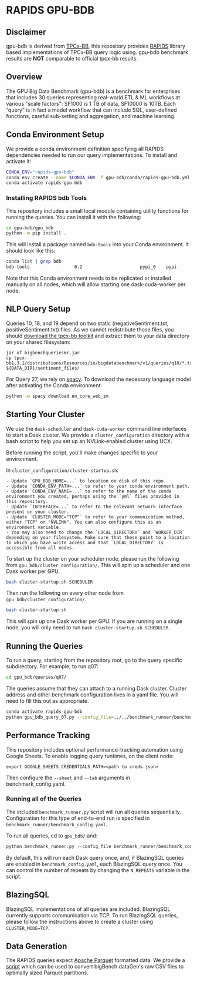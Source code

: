 # RAPIDS GPU-BDB

## Disclaimer

gpu-bdb is derived from [TPCx-BB](http://www.tpc.org/tpcx-bb/), this repository provides [RAPIDS](https://rapids.ai) library based implementations of TPCx-BB query logic using. gpu-bdb benchmark results are **NOT** comparable to official tpcx-bb results.

## Overview

The GPU Big Data Benchmark (gpu-bdb) is a benchmark for enterprises that includes 30 queries representing real-world ETL & ML workflows at various "scale factors": SF1000 is 1 TB of data, SF10000 is 10TB. Each “query” is in fact a model workflow that can include SQL, user-defined functions, careful sub-setting and aggregation, and machine learning.

## Conda Environment Setup

We provide a conda environment definition specifying all RAPIDS dependencies needed to run our query implementations. To install and activate it:

```bash
CONDA_ENV="rapids-gpu-bdb"
conda env create --name $CONDA_ENV -f gpu-bdb/conda/rapids-gpu-bdb.yml
conda activate rapids-gpu-bdb
```

### Installing RAPIDS bdb Tools
This repository includes a small local module containing utility functions for running the queries. You can install it with the following:

```bash
cd gpu-bdb/gpu_bdb
python -m pip install .

```

This will install a package named `bdb-tools` into your Conda environment. It should look like this:

```bash
conda list | grep bdb
bdb-tools                 0.2                      pypi_0    pypi
```

Note that this Conda environment needs to be replicated or installed manually on all nodes, which will allow starting one dask-cuda-worker per node.

## NLP Query Setup

Queries 10, 18, and 19 depend on two static (negativeSentiment.txt, positiveSentiment.txt) files. As we cannot redistribute those files, you should [download the tpcx-bb toolkit](http://www.tpc.org/tpc_documents_current_versions/download_programs/tools-download-request5.asp?bm_type=TPCX-BB&bm_vers=1.3.1&mode=CURRENT-ONLY) and extract them to your data directory on your shared filesystem:
```
jar xf bigbenchqueriesmr.jar
cp tpcx-bb1.3.1/distributions/Resources/io/bigdatabenchmark/v1/queries/q10/*.txt ${DATA_DIR}/sentiment_files/
```

For Query 27, we rely on [spacy](https://spacy.io/). To download the necessary language model after activating the Conda environment:

```bash
python -m spacy download en_core_web_sm
````

## Starting Your Cluster

We use the `dask-scheduler` and `dask-cuda-worker` command line interfaces to start a Dask cluster. We provide a `cluster_configuration` directory with a bash script to help you set up an NVLink-enabled cluster using UCX.

Before running the script, you'll make changes specific to your environment.

In `cluster_configuration/cluster-startup.sh`:

    - Update `GPU_BDB_HOME=...` to location on disk of this repo
    - Update `CONDA_ENV_PATH=...` to refer to your conda environment path.
    - Update `CONDA_ENV_NAME=...` to refer to the name of the conda environment you created, perhaps using the `yml` files provided in this repository.
    - Update `INTERFACE=...` to refer to the relevant network interface present on your cluster.
    - Update `CLUSTER_MODE="TCP"` to refer to your communication method, either "TCP" or "NVLINK". You can also configure this as an environment variable.
    - You may also need to change the `LOCAL_DIRECTORY` and `WORKER_DIR` depending on your filesystem. Make sure that these point to a location to which you have write access and that `LOCAL_DIRECTORY` is accessible from all nodes.


To start up the cluster on your scheduler node, please run the following from `gpu_bdb/cluster_configuration/`. This will spin up a scheduler and one Dask worker per GPU.

```bash
bash cluster-startup.sh SCHEDULER
```

Then run the following on every other node from `gpu_bdb/cluster_configuration/`.

```bash
bash cluster-startup.sh
```

This will spin up one Dask worker per GPU. If you are running on a single node, you will only need to run `bash cluster-startup.sh SCHEDULER`.


## Running the Queries

To run a query, starting from the repository root, go to the query specific subdirectory. For example, to run q07:

```bash
cd gpu_bdb/queries/q07/
```

The queries assume that they can attach to a running Dask cluster. Cluster address and other benchmark configuration lives in a yaml file. You will need to fill this out as appropriate.

```bash
conda activate rapids-gpu-bdb
python gpu_bdb_query_07.py --config_file=../../benchmark_runner/benchmark_config.yaml
```

## Performance Tracking

This repository includes optional performance-tracking automation using Google Sheets. To enable logging query runtimes, on the client node:
```
export GOOGLE_SHEETS_CREDENTIALS_PATH=<path to creds.json>
```
Then configure the `--sheet` and `--tab` arguments in benchmark_config.yaml.

### Running all of the Queries

The included `benchmark_runner.py` script will run all queries sequentially. Configuration for this type of end-to-end run is specified in `benchmark_runner/benchmark_config.yaml`.

To run all queries, cd to `gpu_bdb/` and:

```python
python benchmark_runner.py --config_file benchmark_runner/benchmark_config.yaml
```

By default, this will run each Dask query once, and, if BlazingSQL queries are enabled in `benchmark_config.yaml`, each BlazingSQL query once. You can control the number of repeats by changing the `N_REPEATS` variable in the script.


## BlazingSQL

BlazingSQL implementations of all queries are included. BlazingSQL currently supports communication via TCP. To run BlazingSQL queries, please follow the instructions above to create a cluster using `CLUSTER_MODE=TCP`.


## Data Generation

The RAPIDS queries expect [Apache Parquet](http://parquet.apache.org/) formatted data. We provide a [script](gpu_bdb/queries/load_test/gpu_bdb_load_test.py) which can be used to convert bigBench dataGen's raw CSV files to optimally sized Parquet partitions.
